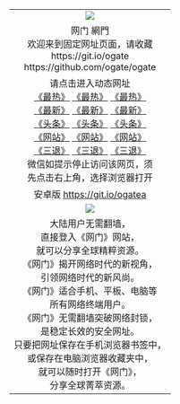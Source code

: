 ﻿<table>
  <tr>
    <td align=center><img src="https://cloud.githubusercontent.com/assets/11880933/13434984/f430fae2-e012-11e5-814f-c2df1e82b247.jpg" /></td>
  </tr>
  <tr>
    <td align=center>网门 網門<br/>
      欢迎来到固定网址页面，请收藏<br/>
      https://git.io/ogate<br/>
      https://github.com/ogate/ogate<br/>
    </td>
  </tr>
  <tr>
    <td align=center>请点击进入动态网址<br/>
      <a href="https://s3.ap-northeast-2.amazonaws.com/ogates/oGate.htm?ogLike&from=oGate">《最热》</a>
      <a href="https://s3-ap-southeast-2.amazonaws.com/ogatey/oGate.htm?ogLike&from=oGate">《最热》</a>
      <a href="https://s3.ca-central-1.amazonaws.com/ogatec/oGate.htm?ogLike&from=oGate">《最热》</a><br/>
      <a href="https://s3.ap-northeast-2.amazonaws.com/ogates/oGate.htm?ogLate&from=oGate">《最新》</a>
      <a href="https://s3-ap-southeast-2.amazonaws.com/ogatey/oGate.htm?ogLate&from=oGate">《最新》</a>
      <a href="https://s3.ca-central-1.amazonaws.com/ogatec/oGate.htm?ogLate&from=oGate">《最新》</a><br/>
      <a href="https://s3.ap-northeast-2.amazonaws.com/ogates/oGate.htm?ogNews&from=oGate">《头条》</a>
      <a href="https://s3-ap-southeast-2.amazonaws.com/ogatey/oGate.htm?ogNews&from=oGate">《头条》</a>
      <a href="https://s3.ca-central-1.amazonaws.com/ogatec/oGate.htm?ogNews&from=oGate">《头条》</a><br/>
      <a href="https://s3.ap-northeast-2.amazonaws.com/ogates/oGate.htm?ogSite&from=oGate">《网站》</a>
      <a href="https://s3-ap-southeast-2.amazonaws.com/ogatey/oGate.htm?ogSite&from=oGate">《网站》</a>
      <a href="https://s3.ca-central-1.amazonaws.com/ogatec/oGate.htm?ogSite&from=oGate">《网站》</a><br/>
      <a href="https://s3.ap-northeast-2.amazonaws.com/ogates/oGate.htm?ogST.aspx&from=oGate">《三退》</a>
      <a href="https://s3-ap-southeast-2.amazonaws.com/ogatey/oGate.htm?ogST.aspx&from=oGate">《三退》</a>
      <a href="https://s3.ca-central-1.amazonaws.com/ogatec/oGate.htm?ogST.aspx&from=oGate">《三退》</a><br/>
      微信如提示停止访问该网页，须<br/>
      先点击右上角，选择浏览器打开<br/>
    </td>
  </tr>
  <tr>
    <td align=center>
      安卓版 <a href="https://raw.githubusercontent.com/ogate/up/master/ogate.apk">https://git.io/ogatea</a><br/>
    </td>
  </tr>
  <tr>
    <td align=center><img src="https://cloud.githubusercontent.com/assets/11880933/15631437/70d0a74e-259d-11e6-946f-6237b4b657bd.jpg"/></td>
  </tr>
  <tr>
    <td align=center>
大陆用户无需翻墙，<br/>
直接登入《网门》网站，<br/>就可以分享全球精粹资源。<br/>
《网门》揭开网络时代的新视角，<br/>引领网络时代的新风尚。<br/>
《网门》适合手机、平板、电脑等<br/>所有网络终端用户。<br/>
《网门》无需翻墙突破网络封锁，<br/>是稳定长效的安全网址。<br/>
只要把网址保存在手机浏览器书签中，<br/>或保存在电脑浏览器收藏夹中，<br/>
就可以随时打开《网门》，<br/>
分享全球菁萃资源。<br/></td>
  </tr>
</table>    